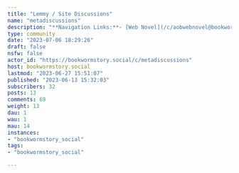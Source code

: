 ```yaml
---
title: "Lemmy / Site Discussions" 
name: "metadiscussions"
description: "**Navigation Links:**- [Web Novel](/c/aobwebnovel@bookwormstory.social)- [PrePub](/c/aobprepub@bookwormstory.social)- [Light Novel](/c/aoblightnovel@bookwormstory.social)- [Manga](/c/aobmanga@bookwormstory.social)- [Anime](/c/aobanime@bookwormstory.social)- **Lemmy / Site Discussions**Got any ideas to make the instance better? Any issue with federating from your home instance? Post it here."
type: community
date: "2023-07-06 18:29:26"
draft: false
nsfw: false
actor_id: "https://bookwormstory.social/c/metadiscussions"
host: bookwormstory.social
lastmod: "2023-06-27 15:51:07"
published: "2023-06-13 15:32:03"
subscribers: 32
posts: 13
comments: 69
weight: 13
dau: 1
wau: 1
mau: 14
instances:
- "bookwormstory_social"
tags: 
- "bookwormstory_social"

---
```

